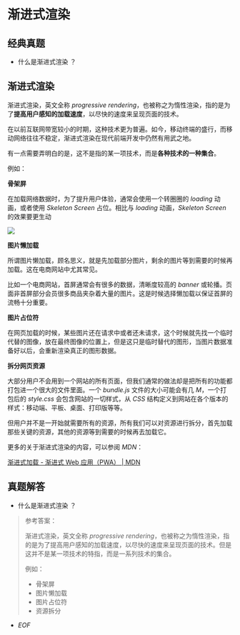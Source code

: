 # 渐进式渲染

## 经典真题

-   什么是渐进式渲染 ？

## 渐进式渲染

渐进式渲染，英文全称 _progressive rendering_，也被称之为惰性渲染，指的是为了**提高用户感知的加载速度**，以尽快的速度来呈现页面的技术。

在以前互联网带宽较小的时期，这种技术更为普遍。如今，移动终端的盛行，而移动网络往往不稳定，渐进式渲染在现代前端开发中仍然有用武之地。

有一点需要弄明白的是，这不是指的某一项技术，而是**各种技术的一种集合**。

例如：

**骨架屏**

在加载网络数据时，为了提升用户体验，通常会使用一个转圈圈的 _loading_ 动画，或者使用 _Skeleton Screen_ 占位。相比与 _loading_ 动画，_Skeleton Screen_ 的效果要更生动

![](https://xiejie-typora.oss-cn-chengdu.aliyuncs.com/2021-09-13-081721.png)

**图片懒加载**

所谓图片懒加载，顾名思义，就是先加载部分图片，剩余的图片等到需要的时候再加载。这在电商网站中尤其常见。

比如一个电商网站，首屏通常会有很多的数据，清晰度较高的 _banner_ 或轮播。页面非首屏部分会员很多商品夹杂着大量的图片。这是时候选择懒加载以保证首屏的流畅十分重要。

**图片占位符**

在网页加载的时候，某些图片还在请求中或者还未请求，这个时候就先找一个临时代替的图像，放在最终图像的位置上，但是这只是临时替代的图形，当图片数据准备好以后，会重新渲染真正的图形数据。

**拆分网页资源**

大部分用户不会用到一个网站的所有页面，但我们通常的做法却是把所有的功能都打包进一个很大的文件里面。一个 _bundle.js_ 文件的大小可能会有几 _M_，一个打包后的 _style.css_ 会包含网站的一切样式，从 _CSS_ 结构定义到网站在各个版本的样式：移动端、平板、桌面、打印版等等。

但用户并不是一开始就需要所有的资源，所有我们可以对资源进行拆分，首先加载那些关键的资源，其他的资源等到需要的时候再去加载它。

更多的关于渐进式渲染的内容，可以参阅 _MDN_：

[渐进式加载 - 渐进式 Web 应用（PWA） | MDN](https://developer.mozilla.org/zh-CN/docs/Web/Progressive_web_apps/Loading)

## 真题解答

-   什么是渐进式渲染 ？

> 参考答案：
>
> 渐进式渲染，英文全称 _progressive rendering_，也被称之为惰性渲染，指的是为了提高用户感知的加载速度，以尽快的速度来呈现页面的技术。但是这并不是某一项技术的特指，而是一系列技术的集合。
>
> 例如：
>
> -   骨架屏
> -   图片懒加载
> -   图片占位符
> -   资源拆分

-   _EOF_
